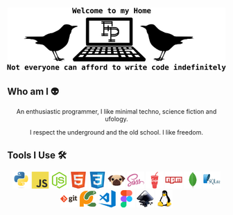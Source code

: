 ![pictures](/img/header.jpeg)


## Who am I 👽
<div align="center">
  <p>An enthusiastic programmer, I like minimal techno, science fiction and ufology.</p>  
  <p>I respect the underground and the old school. I like freedom.</p>
</div>


## Tools I Use 🛠

<div align="center">
  <img src="/img/python-original.svg" alt="python" width="40" height="40" />
  <img src="/img/javascript-original.svg" alt="js" width="40" height="40" />
  <img src="/img/nodejs-original.svg" alt="nodejs" width="40" height="40" />
  <img src="/img/html5-original.svg" alt="html" width="40" height="40" />
  <img src="/img/css3-original.svg" alt="css" width="40" height="40" />
  <img src="/img/pug_p.svg" alt="pug" width="40" height="40" />
  <img src="/img/sass-original.svg" alt="sass" width="40" height="40" />
  <img src="/img/gulp-plain.svg" alt="gulp" width="40" height="40" />
  <img src="/img/npm-original-wordmark.svg" alt="npm" width="40" height="40" />
  <img src="/img/mongodb-original.svg" alt="mongodb" width="40" height="40" />
  <img src="/img/sqlite.svg" alt="sqlite" width="40" height="40" />
  <img src="/img/git-original-wordmark.svg" alt="git" width="40" height="40" />
  <img src="/img/pycharm-original.svg" alt="pycharm" width="40" height="40" />
  <img src="/img/512px-Visual_Studio_Code_1.18_icon.svg.png" alt="vscode" width="40" height="40" />
  <img src="/img/figma-original.svg" alt="figma" width="40" height="40" />
  <img src="/img/inkscape-original.svg" alt="inkscape" width="40" height="40" />
  <img src="/img/linux-original.svg" alt="linux" width="40" height="40" />
<div>